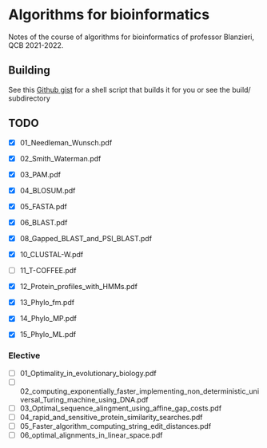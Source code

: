 # Algorithms for bioinformatics
Notes of the course of algorithms for bioinformatics of professor Blanzieri, QCB 2021-2022.

## Building
See this [Github gist](https://gist.github.com/giacThePhantom/e080a777782754542d0e081835669085) for a shell script that builds it for you or see the build/ subdirectory

## TODO

 - [x] 01_Needleman_Wunsch.pdf
 - [x] 02_Smith_Waterman.pdf
 - [x] 03_PAM.pdf
 - [x] 04_BLOSUM.pdf
 - [x] 05_FASTA.pdf
 - [x] 06_BLAST.pdf
 - [x] 08_Gapped_BLAST_and_PSI_BLAST.pdf
 - [x] 10_CLUSTAL-W.pdf
 - [ ] 11_T-COFFEE.pdf
 - [x] 12_Protein_profiles_with_HMMs.pdf
 - [x] 13_Phylo_fm.pdf
 - [x] 14_Phylo_MP.pdf
 - [x] 15_Phylo_ML.pdf



### Elective
 - [ ] 01_Optimality_in_evolutionary_biology.pdf
 - [ ] 02_computing_exponentially_faster_implementing_non_deterministic_universal_Turing_machine_using_DNA.pdf
 - [ ] 03_Optimal_sequence_alingment_using_affine_gap_costs.pdf
 - [ ] 04_rapid_and_sensitive_protein_similarity_searches.pdf
 - [ ] 05_Faster_algorithm_computing_string_edit_distances.pdf
 - [ ] 06_optimal_alignments_in_linear_space.pdf
